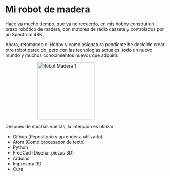 # Mi robot de madera

Hace ya mucho tiempo, que ya no recuerdo, en mis hobby construí un brazo robótico de madera, con motores de radio cassete y controlados por un Spectrum 48K.


Ahora, retomando el Hobby y como asignatura pendiente he decidido crear otro robot parecido, pero con las tecnologías actuales, todo un nuevo mundo y muchos conocimientos nuevos que adquirir.


<IMG  SRC="images/RobotMadera1.png" WIDTH=178  HSPACE=100 ALT="Robot Madera 1">

Después de muchas vueltas, la intención es utilizar

- Githup (Repositorio y aprender a utilizarlo)
- Atom (Como procesador de texto)
- Python
- FreeCad (Diseñar piezas 3D)
- Arduino
- Impresora 3D
- Cura
